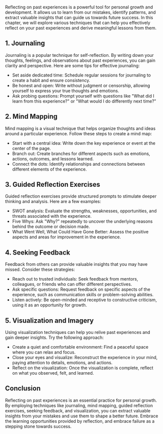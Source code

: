 
Reflecting on past experiences is a powerful tool for personal growth and development. It allows us to learn from our mistakes, identify patterns, and extract valuable insights that can guide us towards future success. In this chapter, we will explore various techniques that can help you effectively reflect on your past experiences and derive meaningful lessons from them.

1\. Journaling
-------------

Journaling is a popular technique for self-reflection. By writing down your thoughts, feelings, and observations about past experiences, you can gain clarity and perspective. Here are some tips for effective journaling:

* Set aside dedicated time: Schedule regular sessions for journaling to create a habit and ensure consistency.
* Be honest and open: Write without judgment or censorship, allowing yourself to express your true thoughts and emotions.
* Ask probing questions: Prompt yourself with questions like "What did I learn from this experience?" or "What would I do differently next time?"

2\. Mind Mapping
---------------

Mind mapping is a visual technique that helps organize thoughts and ideas around a particular experience. Follow these steps to create a mind map:

* Start with a central idea: Write down the key experience or event at the center of the page.
* Branch out: Create branches for different aspects such as emotions, actions, outcomes, and lessons learned.
* Connect the dots: Identify relationships and connections between different elements of the experience.

3\. Guided Reflection Exercises
------------------------------

Guided reflection exercises provide structured prompts to stimulate deeper thinking and analysis. Here are a few examples:

* SWOT analysis: Evaluate the strengths, weaknesses, opportunities, and threats associated with the experience.
* Five Whys: Ask "Why?" repeatedly to uncover the underlying reasons behind the outcome or decision made.
* What Went Well, What Could Have Gone Better: Assess the positive aspects and areas for improvement in the experience.

4\. Seeking Feedback
-------------------

Feedback from others can provide valuable insights that you may have missed. Consider these strategies:

* Reach out to trusted individuals: Seek feedback from mentors, colleagues, or friends who can offer different perspectives.
* Ask specific questions: Request feedback on specific aspects of the experience, such as communication skills or problem-solving abilities.
* Listen actively: Be open-minded and receptive to constructive criticism, using it as an opportunity for growth.

5\. Visualization and Imagery
----------------------------

Using visualization techniques can help you relive past experiences and gain deeper insights. Try the following approach:

* Create a quiet and comfortable environment: Find a peaceful space where you can relax and focus.
* Close your eyes and visualize: Reconstruct the experience in your mind, paying attention to details, emotions, and actions.
* Reflect on the visualization: Once the visualization is complete, reflect on what you observed, felt, and learned.

Conclusion
----------

Reflecting on past experiences is an essential practice for personal growth. By employing techniques like journaling, mind mapping, guided reflection exercises, seeking feedback, and visualization, you can extract valuable insights from your mistakes and use them to shape a better future. Embrace the learning opportunities provided by reflection, and embrace failure as a stepping stone towards success.
